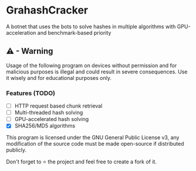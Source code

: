 # GrahashCracker
A botnet that uses the bots to solve hashes in multiple algorithms with GPU-acceleration and benchmark-based priority

## ⚠ - Warning
Usage of the following program on devices without permission and for malicious purposes is illegal and could result in severe consequences. Use it wisely and for educational purposes only.

### Features (TODO) 
- [ ] HTTP request based chunk retrieval
- [ ] Multi-threaded hash solving
- [ ] GPU-accelerated hash solving
- [x] SHA256/MD5 algorithms

This program is licensed under the GNU General Public License v3, any modification of the source code must be made open-source if distributed publicly.

Don't forget to ⭐ the project and feel free to create a fork of it.
